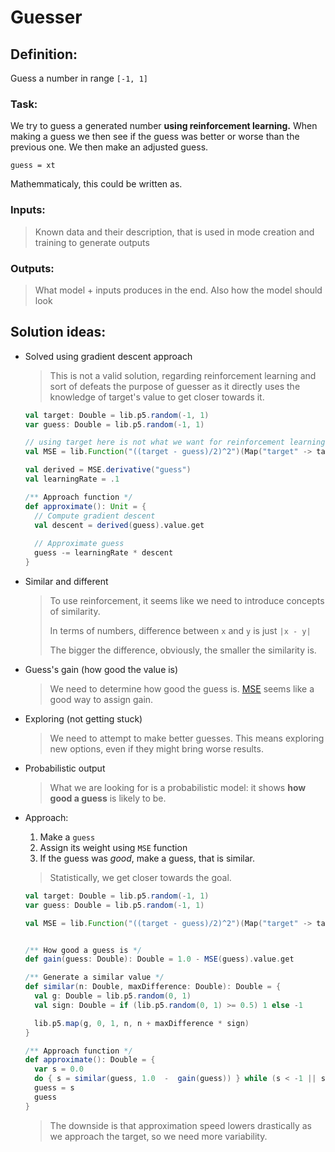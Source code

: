 # Guesser 

## Definition:
Guess a number in range `[-1, 1]` 

### Task:
We try to guess a generated number **using reinforcement learning.** 
When making a guess we then see if the guess was better or worse than the previous one.
We then make an adjusted guess.

```guess = xt```

Mathemmaticaly, this could be written as.

### Inputs:
> Known data and their description, that is used 
in mode creation and training to generate outputs

### Outputs:
> What model + inputs produces in the end. 
Also how the model should look

## Solution ideas:
* Solved using gradient descent approach 
    > This is not a valid solution, regarding reinforcement
    learning and sort of defeats the purpose of guesser as
    it directly uses the knowledge of target's value to get
    closer towards it.
    
    ```scala
    val target: Double = lib.p5.random(-1, 1)  
    var guess: Double = lib.p5.random(-1, 1)        
  
    // using target here is not what we want for reinforcement learning
    val MSE = lib.Function("((target - guess)/2)^2")(Map("target" -> target))
 
    val derived = MSE.derivative("guess")
    val learningRate = .1
    
    /** Approach function */
    def approximate(): Unit = {
      // Compute gradient descent
      val descent = derived(guess).value.get
      
      // Approximate guess
      guess -= learningRate * descent
    }
    ```  

* Similar and different
    >  To use reinforcement, it seems like we need to
    introduce concepts of similarity.
    >
    > In terms of numbers, difference between `x` and
    `y` is just `|x - y|`
    >
    > The bigger the difference, obviously, the 
    smaller the similarity is.

* Guess's gain (how good the value is)
    > We need to determine how good the guess is.
    [MSE](https://en.wikipedia.org/wiki/Mean_squared_error)
    seems like a good way to assign gain.
    
* Exploring (not getting stuck)
    > We need to attempt to make better guesses. This
    means exploring new options, even if they might 
    bring worse results.
    
* Probabilistic output
    > What we are looking for is a probabilistic model:
    it shows **how good a guess** is likely to be.  
    
* Approach:
    1. Make a `guess`
    2. Assign its weight using `MSE` function
    3. If the guess was *good*, make a guess,
    that is similar.
 
    > Statistically, we get closer towards the goal.
 
    ```scala
    val target: Double = lib.p5.random(-1, 1)  
    var guess: Double = lib.p5.random(-1, 1)    
  
    val MSE = lib.Function("((target - guess)/2)^2")(Map("target" -> target))

    
    /** How good a guess is */
    def gain(guess: Double): Double = 1.0 - MSE(guess).value.get

    /** Generate a similar value */
    def similar(n: Double, maxDifference: Double): Double = {
      val g: Double = lib.p5.random(0, 1)
      val sign: Double = if (lib.p5.random(0, 1) >= 0.5) 1 else -1
  
      lib.p5.map(g, 0, 1, n, n + maxDifference * sign)
    }
  
    /** Approach function */
    def approximate(): Double = {
      var s = 0.0
      do { s = similar(guess, 1.0  -  gain(guess)) } while (s < -1 || s  > 1)
      guess = s
      guess
    }
    ```
    
    > The downside is that approximation speed lowers
    drastically as we approach the target, so we need
    more variability.
